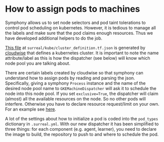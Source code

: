 # How to assign pods to machines
Symphony allows us to set node selectors and pod taint tolerations to control pod scheduling on kubernetes. However, it is tedious to manage all the labels and make sure that the pod claims enough resources. Thus we have developed additional helpers to do the job. 

[This file](https://github.com/SurrealAI/Surreal/blob/new_cluster/surreal/kube/cluster_definition.tf.json) at `surreal/kube/cluster_definition.tf.json` is generated by [cloudwise](https://github.com/SurrealAI/cloudwise) that defines a kubernetes cluster. It is important to note the name attribute/label as this is how the dispatcher (see below) will know which node pool you are talking about.

There are certain labels created by cloudwise so that symphony can understand how to assign pods by reading and parsing the json. Specifically, giving a symphony `Process` instance and the name of the desired node pool name to `GKEMachineDispatcher` will ask it to schedule the node into this node pool. If you set `exclusive=True`, the dispatcher will claim (almost) all the available resources on the node. So no other pods will interfere. Otherwise you have to declare resource request/limit on your own. For an example see [here](https://github.com/SurrealAI/Surreal/blob/acb06f0df62067634b8b772d77705ab36fdb0779/surreal/kube/kurreal.py#L680).

A lot of the settings about how to initialize a pod is coded into the `pod_types` dictionary in `.surreal.yml`. With our new dispatcher it has been simplified to three things: for each component (e.g. agent, learner), you need to declare the image to build, the repository to push to and where to schedule the pod.